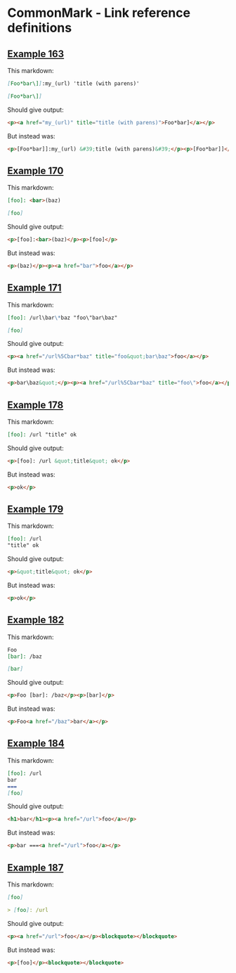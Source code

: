 # CommonMark - Link reference definitions

## [Example 163](https://spec.commonmark.org/0.29/#example-163)

This markdown:

````````````markdown
[Foo*bar\]]:my_(url) 'title (with parens)'

[Foo*bar\]]

````````````

Should give output:

````````````html
<p><a href="my_(url)" title="title (with parens)">Foo*bar]</a></p>
````````````

But instead was:

````````````html
<p>[Foo*bar]]:my_(url) &#39;title (with parens)&#39;</p><p>[Foo*bar]]</p>
````````````
## [Example 170](https://spec.commonmark.org/0.29/#example-170)

This markdown:

````````````markdown
[foo]: <bar>(baz)

[foo]

````````````

Should give output:

````````````html
<p>[foo]:<bar>(baz)</p><p>[foo]</p>
````````````

But instead was:

````````````html
<p>(baz)</p><p><a href="bar">foo</a></p>
````````````
## [Example 171](https://spec.commonmark.org/0.29/#example-171)

This markdown:

````````````markdown
[foo]: /url\bar\*baz "foo\"bar\baz"

[foo]

````````````

Should give output:

````````````html
<p><a href="/url%5Cbar*baz" title="foo&quot;bar\baz">foo</a></p>
````````````

But instead was:

````````````html
<p>bar\baz&quot;</p><p><a href="/url%5Cbar*baz" title="foo\">foo</a></p>
````````````
## [Example 178](https://spec.commonmark.org/0.29/#example-178)

This markdown:

````````````markdown
[foo]: /url "title" ok

````````````

Should give output:

````````````html
<p>[foo]: /url &quot;title&quot; ok</p>
````````````

But instead was:

````````````html
<p>ok</p>
````````````
## [Example 179](https://spec.commonmark.org/0.29/#example-179)

This markdown:

````````````markdown
[foo]: /url
"title" ok

````````````

Should give output:

````````````html
<p>&quot;title&quot; ok</p>
````````````

But instead was:

````````````html
<p>ok</p>
````````````
## [Example 182](https://spec.commonmark.org/0.29/#example-182)

This markdown:

````````````markdown
Foo
[bar]: /baz

[bar]

````````````

Should give output:

````````````html
<p>Foo [bar]: /baz</p><p>[bar]</p>
````````````

But instead was:

````````````html
<p>Foo<a href="/baz">bar</a></p>
````````````
## [Example 184](https://spec.commonmark.org/0.29/#example-184)

This markdown:

````````````markdown
[foo]: /url
bar
===
[foo]

````````````

Should give output:

````````````html
<h1>bar</h1><p><a href="/url">foo</a></p>
````````````

But instead was:

````````````html
<p>bar ===<a href="/url">foo</a></p>
````````````
## [Example 187](https://spec.commonmark.org/0.29/#example-187)

This markdown:

````````````markdown
[foo]

> [foo]: /url

````````````

Should give output:

````````````html
<p><a href="/url">foo</a></p><blockquote></blockquote>
````````````

But instead was:

````````````html
<p>[foo]</p><blockquote></blockquote>
````````````
